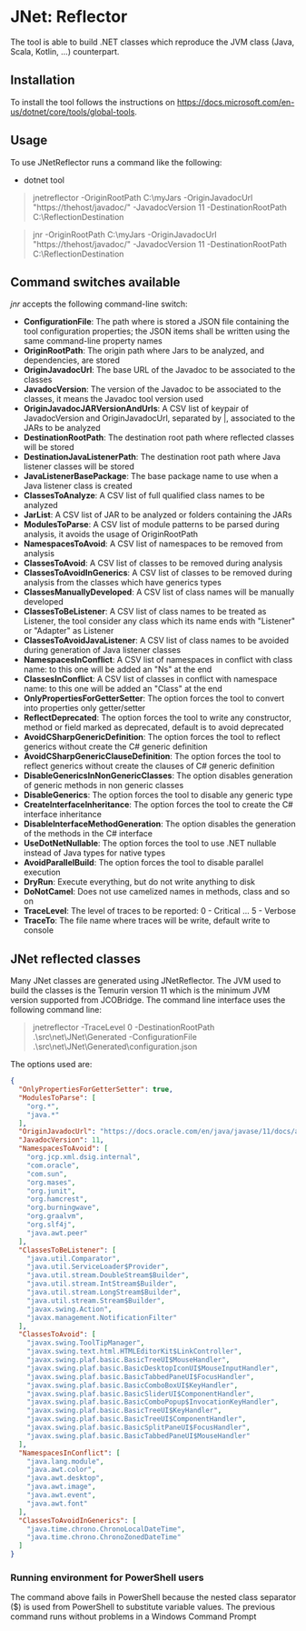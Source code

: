 # JNet: Reflector

The tool is able to build .NET classes which reproduce the JVM class (Java, Scala, Kotlin, ...) counterpart.

## Installation

To install the tool follows the instructions on https://docs.microsoft.com/en-us/dotnet/core/tools/global-tools.

## Usage

To use JNetReflector runs a command like the following:

* dotnet tool
> jnetreflector -OriginRootPath C:\\myJars -OriginJavadocUrl \"https://thehost/javadoc/\" -JavadocVersion 11 -DestinationRootPath C:\\ReflectionDestination

> jnr -OriginRootPath C:\\myJars -OriginJavadocUrl "https://thehost/javadoc/" -JavadocVersion 11 -DestinationRootPath C:\\ReflectionDestination

## Command switches available

_jnr_ accepts the following command-line switch:

* **ConfigurationFile**: The path where is stored a JSON file containing the tool configuration properties; the JSON items shall be written using the same command-line property names
* **OriginRootPath**: The origin path where Jars to be analyzed, and dependencies, are stored
* **OriginJavadocUrl**: The base URL of the Javadoc to be associated to the classes
* **JavadocVersion**: The version of the Javadoc to be associated to the classes, it means the Javadoc tool version used
* **OriginJavadocJARVersionAndUrls**: A CSV list of keypair of JavadocVersion and OriginJavadocUrl, separated by |, associated to the JARs to be analyzed
* **DestinationRootPath**: The destination root path where reflected classes will be stored
* **DestinationJavaListenerPath**: The destination root path where Java listener classes will be stored
* **JavaListenerBasePackage**: The base package name to use when a Java listener class is created
* **ClassesToAnalyze**: A CSV list of full qualified class names to be analyzed
* **JarList**: A CSV list of JAR to be analyzed or folders containing the JARs
* **ModulesToParse**: A CSV list of module patterns to be parsed during analysis, it avoids the usage of OriginRootPath
* **NamespacesToAvoid**: A CSV list of namespaces to be removed from analysis
* **ClassesToAvoid**: A CSV list of classes to be removed during analysis
* **ClassesToAvoidInGenerics**: A CSV list of classes to be removed during analysis from the classes which have generics types
* **ClassesManuallyDeveloped**: A CSV list of class names will be manually developed
* **ClassesToBeListener**: A CSV list of class names to be treated as Listener, the tool consider any class which its name ends with "Listener" or "Adapter" as Listener
* **ClassesToAvoidJavaListener**: A CSV list of class names to be avoided during generation of Java listener classes
* **NamespacesInConflict**: A CSV list of namespaces in conflict with class name: to this one will be added an "Ns" at the end
* **ClassesInConflict**: A CSV list of classes in conflict with namespace name: to this one will be added an "Class" at the end
* **OnlyPropertiesForGetterSetter**: The option forces the tool to convert into properties only getter/setter
* **ReflectDeprecated**: The option forces the tool to write any constructor, method or field marked as deprecated, default is to avoid deprecated
* **AvoidCSharpGenericDefinition**: The option forces the tool to reflect generics without create the C# generic definition
* **AvoidCSharpGenericClauseDefinition**: The option forces the tool to reflect generics without create the clauses of C# generic definition
* **DisableGenericsInNonGenericClasses**: The option disables generation of generic methods in non generic classes
* **DisableGenerics**: The option forces the tool to disable any generic type
* **CreateInterfaceInheritance**: The option forces the tool to create the C# interface inheritance
* **DisableInterfaceMethodGeneration**: The option disables the generation of the methods in the C# interface
* **UseDotNetNullable**: The option forces the tool to use .NET nullable instead of Java types for native types
* **AvoidParallelBuild**: The option forces the tool to disable parallel execution
* **DryRun**: Execute everything, but do not write anything to disk
* **DoNotCamel**: Does not use camelized names in methods, class and so on
* **TraceLevel**: The level of traces to be reported: 0 - Critical ... 5 - Verbose
* **TraceTo**: The file name where traces will be write, default write to console

## JNet reflected classes

Many JNet classes are generated using JNetReflector. The JVM used to build the classes is the Temurin version 11 which is the minimum JVM version supported from JCOBridge.
The command line interface uses the following command line:

> jnetreflector -TraceLevel 0 -DestinationRootPath .\src\net\JNet\Generated -ConfigurationFile .\src\net\JNet\Generated\configuration.json

The options used are:

```json
{
  "OnlyPropertiesForGetterSetter": true,
  "ModulesToParse": [
    "org.*",
    "java.*"
  ],
  "OriginJavadocUrl": "https://docs.oracle.com/en/java/javase/11/docs/api/",
  "JavadocVersion": 11,
  "NamespacesToAvoid": [
    "org.jcp.xml.dsig.internal",
    "com.oracle",
    "com.sun",
    "org.mases",
    "org.junit",
    "org.hamcrest",
    "org.burningwave",
    "org.graalvm",
    "org.slf4j",
    "java.awt.peer"
  ],
  "ClassesToBeListener": [
    "java.util.Comparator",
    "java.util.ServiceLoader$Provider",
    "java.util.stream.DoubleStream$Builder",
    "java.util.stream.IntStream$Builder",
    "java.util.stream.LongStream$Builder",
    "java.util.stream.Stream$Builder",
    "javax.swing.Action",
    "javax.management.NotificationFilter"
  ],
  "ClassesToAvoid": [
    "javax.swing.ToolTipManager",
    "javax.swing.text.html.HTMLEditorKit$LinkController",
    "javax.swing.plaf.basic.BasicTreeUI$MouseHandler",
    "javax.swing.plaf.basic.BasicDesktopIconUI$MouseInputHandler",
    "javax.swing.plaf.basic.BasicTabbedPaneUI$FocusHandler",
    "javax.swing.plaf.basic.BasicComboBoxUI$KeyHandler",
    "javax.swing.plaf.basic.BasicSliderUI$ComponentHandler",
    "javax.swing.plaf.basic.BasicComboPopup$InvocationKeyHandler",
    "javax.swing.plaf.basic.BasicTreeUI$KeyHandler",
    "javax.swing.plaf.basic.BasicTreeUI$ComponentHandler",
    "javax.swing.plaf.basic.BasicSplitPaneUI$FocusHandler",
    "javax.swing.plaf.basic.BasicTabbedPaneUI$MouseHandler"
  ],
  "NamespacesInConflict": [
    "java.lang.module",
    "java.awt.color",
    "java.awt.desktop",
    "java.awt.image",
    "java.awt.event",
    "java.awt.font"
  ],
  "ClassesToAvoidInGenerics": [
    "java.time.chrono.ChronoLocalDateTime",
    "java.time.chrono.ChronoZonedDateTime"
  ]
}
```

### Running environment for PowerShell users

The command above fails in PowerShell because the nested class separator ($) is used from PowerShell to substitute variable values.
The previous command runs without problems in a Windows Command Prompt
